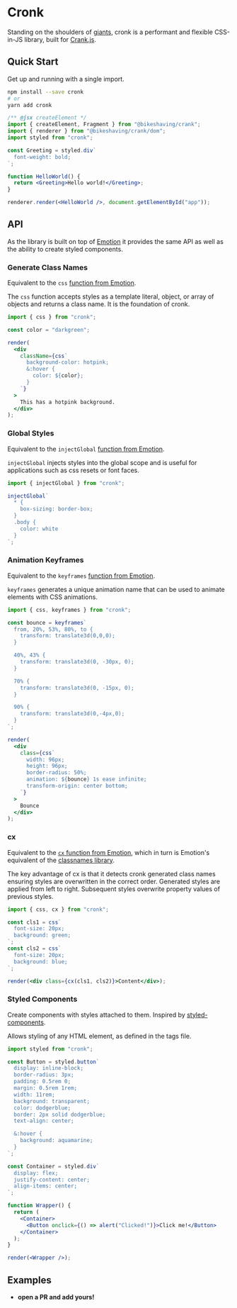 # Cronk

Standing on the shoulders of [giants](https://emotion.sh), cronk is a performant and flexible CSS-in-JS library, built
for [Crank.js](https://github.com/bikeshaving/crank).

## Quick Start

Get up and running with a single import.

```bash
npm install --save cronk
# or
yarn add cronk
```

```jsx
/** @jsx createElement */
import { createElement, Fragment } from "@bikeshaving/crank";
import { renderer } from "@bikeshaving/crank/dom";
import styled from "cronk";

const Greeting = styled.div`
  font-weight: bold;
`;

function HelloWorld() {
  return <Greeting>Hello world!</Greeting>;
}

renderer.render(<HelloWorld />, document.getElementById("app"));
```

## API

As the library is built on top of [Emotion](https://emotion.sh/docs/emotion) it provides the same
API as well as the ability to create styled components.

### Generate Class Names

Equivalent to the `css` [function from Emotion](https://emotion.sh/docs/emotion#css).

The `css` function accepts styles as a template literal, object, or array of objects and returns a class name.
It is the foundation of cronk.

```jsx
import { css } from "cronk";

const color = "darkgreen";

render(
  <div
    className={css`
      background-color: hotpink;
      &:hover {
        color: ${color};
      }
    `}
  >
    This has a hotpink background.
  </div>
);
```

### Global Styles

Equivalent to the `injectGlobal` [function from Emotion](https://emotion.sh/docs/emotion#global-styles).

`injectGlobal` injects styles into the global scope and is useful for applications such as css resets or font faces.

```jsx
import { injectGlobal } from "cronk";

injectGlobal`
  * {
    box-sizing: border-box;
  }
  .body {
    color: white
  }
`;
```

### Animation Keyframes

Equivalent to the `keyframes` [function from Emotion](https://emotion.sh/docs/emotion#animation-keyframes).

`keyframes` generates a unique animation name that can be used to animate elements with CSS animations.

```jsx
import { css, keyframes } from "cronk";

const bounce = keyframes`
  from, 20%, 53%, 80%, to {
    transform: translate3d(0,0,0);
  }

  40%, 43% {
    transform: translate3d(0, -30px, 0);
  }

  70% {
    transform: translate3d(0, -15px, 0);
  }

  90% {
    transform: translate3d(0,-4px,0);
  }
`;

render(
  <div
    class={css`
      width: 96px;
      height: 96px;
      border-radius: 50%;
      animation: ${bounce} 1s ease infinite;
      transform-origin: center bottom;
    `}
  >
    Bounce
  </div>
);
```

### cx

Equivalent to the [`cx` function from Emotion](https://emotion.sh/docs/emotion#cx), which in turn
is Emotion's equivalent of the [classnames library](https://github.com/JedWatson/classnames).

The key advantage of cx is that it detects cronk generated class names ensuring styles are
overwritten in the correct order. Generated styles are applied from left to right.
Subsequent styles overwrite property values of previous styles.

```jsx
import { css, cx } from "cronk";

const cls1 = css`
  font-size: 20px;
  background: green;
`;
const cls2 = css`
  font-size: 20px;
  background: blue;
`;

render(<div class={cx(cls1, cls2)}>Content</div>);
```

### Styled Components

Create components with styles attached to them. Inspired by [styled-components](https://styled-components.com/).

Allows styling of any HTML element, as defined in the tags file.

```jsx
import styled from "cronk";

const Button = styled.button`
  display: inline-block;
  border-radius: 3px;
  padding: 0.5rem 0;
  margin: 0.5rem 1rem;
  width: 11rem;
  background: transparent;
  color: dodgerblue;
  border: 2px solid dodgerblue;
  text-align: center;

  &:hover {
    background: aquamarine;
  }
`;

const Container = styled.div`
  display: flex;
  justify-content: center;
  align-items: center;
`;

function Wrapper() {
  return (
    <Container>
      <Button onclick={() => alert("Clicked!")}>Click me!</Button>
    </Container>
  );
}

render(<Wrapper />);
```

## Examples

- **open a PR and add yours!**
